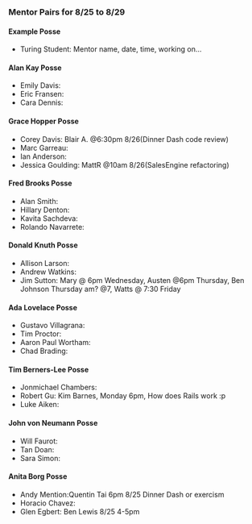 ### Mentor Pairs for 8/25 to 8/29

#### Example Posse
* Turing Student: Mentor name, date, time, working on...

#### Alan Kay Posse
  * Emily Davis:
  * Eric Fransen:
  * Cara Dennis:

#### Grace Hopper Posse
  * Corey Davis: Blair A. @6:30pm 8/26(Dinner Dash code review)
  * Marc Garreau:
  * Ian Anderson:
  * Jessica Goulding: MattR @10am 8/26(SalesEngine refactoring)

#### Fred Brooks Posse
  * Alan Smith:
  * Hillary Denton:
  * Kavita Sachdeva:
  * Rolando Navarrete:

#### Donald Knuth Posse
  * Allison Larson:
  * Andrew Watkins:
  * Jim Sutton: Mary @ 6pm Wednesday, Austen @6pm Thursday, Ben Johnson Thursday am? @7, Watts @ 7:30 Friday

#### Ada Lovelace Posse
  * Gustavo Villagrana:
  * Tim Proctor:
  * Aaron Paul Wortham:
  * Chad Brading:

#### Tim Berners-Lee Posse
  * Jonmichael Chambers:
  * Robert Gu: Kim Barnes, Monday 6pm, How does Rails work :p
  * Luke Aiken:

#### John von Neumann Posse
  * Will Faurot:
  * Tan Doan:
  * Sara Simon:

#### Anita Borg Posse
  * Andy Mention:Quentin Tai 6pm 8/25 Dinner Dash or exercism
  * Horacio Chavez:
  * Glen Egbert: Ben Lewis 8/25 4-5pm
